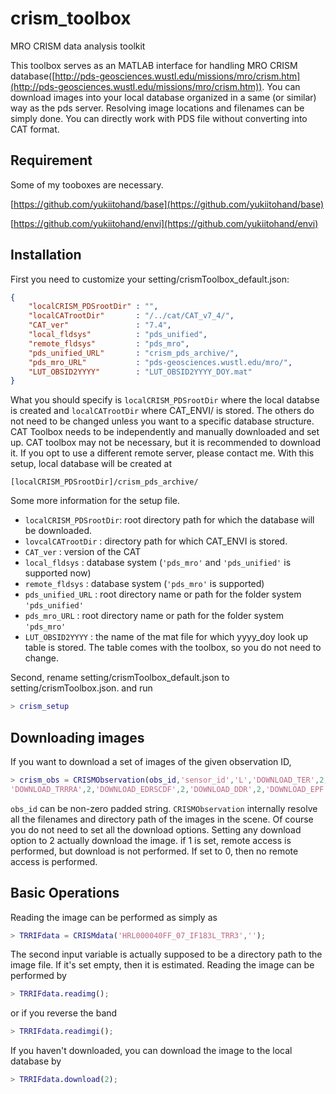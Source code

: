 # crism_toolbox
MRO CRISM data analysis toolkit

This toolbox serves as an MATLAB interface for handling MRO CRISM database([http://pds-geosciences.wustl.edu/missions/mro/crism.htm](http://pds-geosciences.wustl.edu/missions/mro/crism.htm)). You can download images into your local database organized in a same (or similar) way as the pds server. Resolving image locations and filenames can be simply done. You can directly work with PDS file without converting into CAT format.

## Requirement
Some of my tooboxes are necessary.

[https://github.com/yukiitohand/base](https://github.com/yukiitohand/base)

[https://github.com/yukiitohand/envi](https://github.com/yukiitohand/envi)

## Installation
First you need to customize your setting/crismToolbox_default.json:

```json
{
    "localCRISM_PDSrootDir" : "",
    "localCATrootDir"       : "/../cat/CAT_v7_4/",
    "CAT_ver"               : "7.4",
    "local_fldsys"          : "pds_unified",
    "remote_fldsys"         : "pds_mro",
    "pds_unified_URL"       : "crism_pds_archive/",
    "pds_mro_URL"           : "pds-geosciences.wustl.edu/mro/",
    "LUT_OBSID2YYYY"        : "LUT_OBSID2YYYY_DOY.mat"
}
```
What you should specify is `localCRISM_PDSrootDir` where the local databse is created and `localCATrootDir` where CAT_ENVI/ is stored. The others do not need to be changed unless you want to a specific database structure. CAT Toolbox needs to be independently and manually downloaded and set up. CAT toolbox may not be necessary, but it is recommended to download it. If you opt to use a different remote server, please contact me. With this setup, local database will be created at
```
[localCRISM_PDSrootDir]/crism_pds_archive/
```
Some more information for the setup file.
* `localCRISM_PDSrootDir`: root directory path for which the database will be downloaded.
* `lovcalCATrootDir`     : directory path for which CAT_ENVI is stored.
* `CAT_ver`              : version of the CAT
* `local_fldsys`         : database system (`'pds_mro'` and `'pds_unified'` is supported now)
* `remote_fldsys`        : database system (`'pds_mro'` is supported)
* `pds_unified_URL`      : root directory name or path for the folder system `'pds_unified'`
* `pds_mro_URL`          : root directory name or path for the folder system `'pds_mro'`
* `LUT_OBSID2YYYY`       : the name of the mat file for which yyyy_doy look up table is stored. The table comes with the toolbox, so you do not need to change.

Second, rename setting/crismToolbox_default.json to setting/crismToolbox.json. and run 
```MATLAB
> crism_setup
```

## Downloading images
If you want to download a set of images of the given observation ID, 
```matlab
> crism_obs = CRISMObservation(obs_id,'sensor_id','L','DOWNLOAD_TER',2,'DOWNLOAD_MTRDR',2,'DOWNLOAD_TRRIF',2,...
'DOWNLOAD_TRRRA',2,'DOWNLOAD_EDRSCDF',2,'DOWNLOAD_DDR',2,'DOWNLOAD_EPF',2);
```
`obs_id` can be non-zero padded string. `CRISMObservation` internally resolve all the filenames and directory path of the images in the scene. Of course you do not need to set all the download options. Setting any download option to 2 actually download the image. if 1 is set, remote access is performed, but download is not performed. If set to 0, then no remote access is performed.


## Basic Operations
Reading the image can be performed as simply as
```matlab
> TRRIFdata = CRISMdata('HRL000040FF_07_IF183L_TRR3','');
```
The second input variable is actually supposed to be a directory path to the image file. If it's set empty, then it is estimated. Reading the image can be performed by
```MATLAB
> TRRIFdata.readimg();
```
or if you reverse the band
```MATLAB
> TRRIFdata.readimgi();
```
If you haven't downloaded, you can download the image to the local database by 
```MATLAB
> TRRIFdata.download(2);
```

